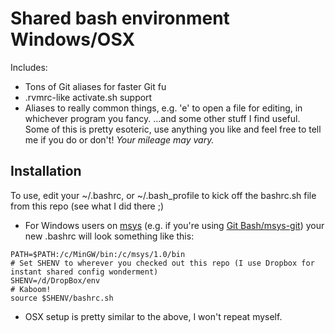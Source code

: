 # Shared bash environment Windows/OSX
Includes:
- Tons of Git aliases for faster Git fu
- .rvmrc-like activate.sh support
- Aliases to really common things, e.g. 'e' to open a file for editing, in whichever program you fancy.
...and some other stuff I find useful. Some of this is pretty esoteric, use anything you like and feel free to tell me if you do or don't! *Your mileage may vary.*

## Installation
To use, edit your ~/.bashrc, or ~/.bash_profile to kick off the bashrc.sh file from this repo (see what I did there ;)

- For Windows users on [msys](http://www.mingw.org/wiki/MSYS) (e.g. if you're using [Git Bash/msys-git](http://msysgit.github.io/)) your new .bashrc will look something like this:
```shell
PATH=$PATH:/c/MinGW/bin:/c/msys/1.0/bin
# Set SHENV to wherever you checked out this repo (I use Dropbox for instant shared config wonderment)
SHENV=/d/DropBox/env
# Kaboom!
source $SHENV/bashrc.sh
```
- OSX setup is pretty similar to the above, I won't repeat myself.